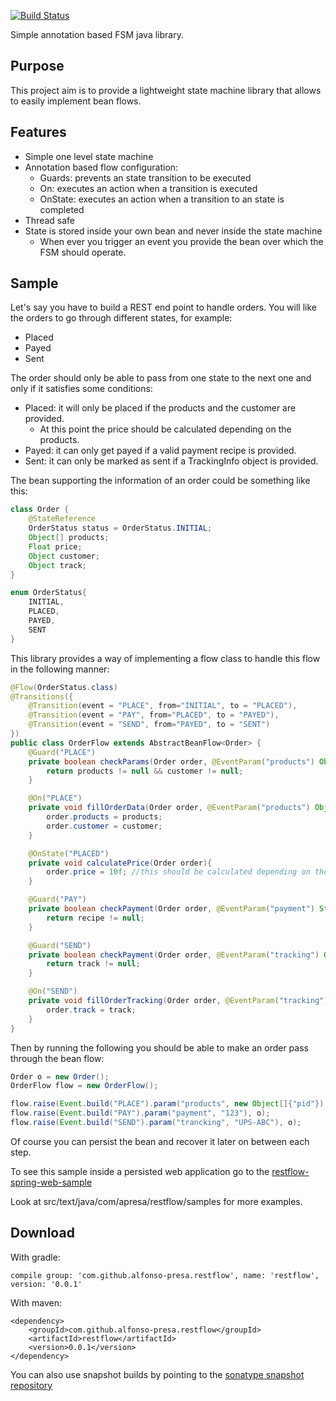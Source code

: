 [![Build Status](https://travis-ci.org/alfonso-presa/restflow.svg?branch=master)](https://travis-ci.org/alfonso-presa/restflow)

Simple annotation based FSM java library.

## Purpose

This project aim is to provide a lightweight state machine library that allows to easily implement bean flows.

## Features

* Simple one level state machine
* Annotation based flow configuration:
	* Guards: prevents an state transition to be executed
	* On: executes an action when a transition is executed
	* OnState: executes an action when a transition to an state is completed
* Thread safe
* State is stored inside your own bean and never inside the state machine
    * When ever you trigger an event you provide the bean over which the FSM should operate.

## Sample

Let's say you have to build a REST end point to handle orders. You will like the orders to go through different states, for example:
* Placed
* Payed
* Sent

The order should only be able to pass from one state to the next one and only if it satisfies some conditions:
* Placed: it will only be placed if the products and the customer are provided.
	* At this point the price should be calculated depending on the products.
* Payed: it can only get payed if a valid payment recipe is provided.
* Sent: it can only be marked as sent if a TrackingInfo object is provided.

The bean supporting the information of an order could be something like this:

```java
class Order {
	@StateReference
	OrderStatus status = OrderStatus.INITIAL;
	Object[] products;
	Float price;
	Object customer;
	Object track;
}

enum OrderStatus{
	INITIAL,
	PLACED,
	PAYED,
	SENT
}
```

This library provides a way of implementing a flow class to handle this flow in the following manner:

```java
@Flow(OrderStatus.class)
@Transitions({
	@Transition(event = "PLACE", from="INITIAL", to = "PLACED"),
	@Transition(event = "PAY", from="PLACED", to = "PAYED"),
	@Transition(event = "SEND", from="PAYED", to = "SENT")
})
public class OrderFlow extends AbstractBeanFlow<Order> {
	@Guard("PLACE")
	private boolean checkParams(Order order, @EventParam("products") Object[] products, @EventParam("customer") Object customer){
		return products != null && customer != null;
	}

	@On("PLACE")
	private void fillOrderData(Order order, @EventParam("products") Object[] products, @EventParam("customer") Object customer){
		order.products = products;
		order.customer = customer;
	}

	@OnState("PLACED")
	private void calculatePrice(Order order){
		order.price = 10f; //this should be calculated depending on the products
	}

	@Guard("PAY")
	private boolean checkPayment(Order order, @EventParam("payment") String recipe){
		return recipe != null;
	}

	@Guard("SEND")
	private boolean checkPayment(Order order, @EventParam("tracking") Object track){
		return track != null;
	}

	@On("SEND")
	private void fillOrderTracking(Order order, @EventParam("tracking") Object track){
		order.track = track;
	}
}

```

Then by running the following you should be able to make an order pass through the bean flow:

```java
Order o = new Order();
OrderFlow flow = new OrderFlow();

flow.raise(Event.build("PLACE").param("products", new Object[]{"pid"}).param("customer", "customer"), o);
flow.raise(Event.build("PAY").param("payment", "123"), o);
flow.raise(Event.build("SEND").param("trancking", "UPS-ABC"), o);
```

Of course you can persist the bean and recover it later on between each step.

To see this sample inside a persisted web application go to the [restflow-spring-web-sample](https://github.com/alfonso-presa/restflow-spring-web-sample)

Look at src/text/java/com/apresa/restflow/samples for more examples.


## Download

With gradle:

```
compile group: 'com.github.alfonso-presa.restflow', name: 'restflow', version: '0.0.1'
```

With maven:

```
<dependency>
	<groupId>com.github.alfonso-presa.restflow</groupId>
	<artifactId>restflow</artifactId>
	<version>0.0.1</version>
</dependency>
```

You can also use snapshot builds by pointing to the
[sonatype snapshot repository](https://oss.sonatype.org/content/repositories/snapshots)
